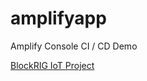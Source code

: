 # amplifyapp
Amplify Console CI / CD Demo

[BlockRIG IoT Project](https://design.d3aqpnn8xx8t7j.amplifyapp.com/ "IoT Project deployed on AWS Amplify")

